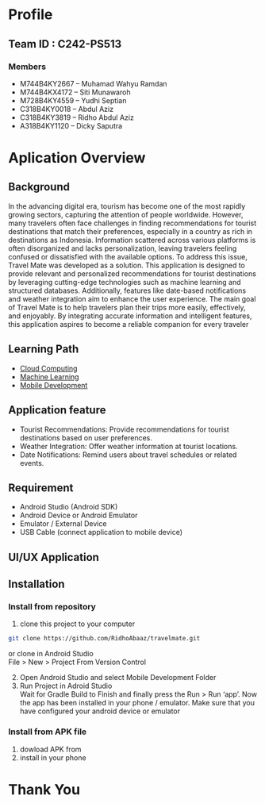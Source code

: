 # Profile
## Team ID : C242-PS513
### Members
- M744B4KY2667 – Muhamad Wahyu Ramdan
- M744B4KX4172 – Siti Munawaroh
- M728B4KY4559 – Yudhi Septian
- C318B4KY0018 – Abdul Aziz
- C318B4KY3819 – Ridho Abdul Aziz
- A318B4KY1120 – Dicky Saputra

# Aplication Overview
## Background 
In the advancing digital era, tourism has become one of the most rapidly growing sectors, capturing the attention of people worldwide. However, many travelers often face challenges in finding recommendations for tourist destinations that match their preferences, especially in a country as rich in destinations as Indonesia. Information scattered across various platforms is often disorganized and lacks personalization, leaving travelers feeling confused or dissatisfied with the available options.
To address this issue, Travel Mate was developed as a solution. This application is designed to provide relevant and personalized recommendations for tourist destinations by leveraging cutting-edge technologies such as machine learning and structured databases. Additionally, features like date-based notifications and weather integration aim to enhance the user experience.
The main goal of Travel Mate is to help travelers plan their trips more easily, effectively, and enjoyably. By integrating accurate information and intelligent features, this application aspires to become a reliable companion for every traveler

## Learning Path
- [Cloud Computing](https://github.com/RidhoAbaaz/travelmate/tree/0df8a23009b9f73a3f8001bcb1cb023b6addeaac/Cloud%20Computing)
- [Machine Learning](https://github.com/RidhoAbaaz/travelmate/tree/0df8a23009b9f73a3f8001bcb1cb023b6addeaac/Machine%20Learning)
- [Mobile Development]()
  
## Application feature
- Tourist Recommendations: Provide recommendations for tourist destinations based on user preferences.
- Weather Integration: Offer weather information at tourist locations.
- Date Notifications: Remind users about travel schedules or related events.
  
## Requirement
- Android Studio (Android SDK)
- Android Device or Android Emulator
- Emulator / External Device
- USB Cable (connect application to mobile device)

## UI/UX Application


## Installation
### Install from repository
1. clone this project to your computer
  ```bash
  git clone https://github.com/RidhoAbaaz/travelmate.git
 ```

or clone in Android Studio  
File > New > Project From Version Control

2. Open Android Studio and select Mobile Development Folder
3. Run Project in Adroid Studio  
   Wait for Gradle Build to Finish and finally press the Run > Run ‘app’. Now the app has been installed in your phone / emulator. Make sure that you have configured your android device or emulator

### Install from APK file
1. dowload APK from 
2. install in your phone

# Thank You

